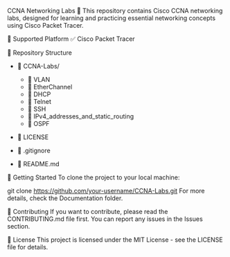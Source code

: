 CCNA Networking Labs 🚀
This repository contains Cisco CCNA networking labs, designed for learning and practicing essential networking concepts using Cisco Packet Tracer.

🔹 Supported Platform
✅ Cisco Packet Tracer

📂 Repository Structure


- 📂 CCNA-Labs/
  - 📁 VLAN
  - 📁 EtherChannel
  - 📁 DHCP
  - 📁 Telnet
  - 📁 SSH
  - 📁 IPv4_addresses_and_static_routing
  - 📁 OSPF

- 📜 LICENSE
- 📄 .gitignore
- 📄 README.md



🚀 Getting Started
To clone the project to your local machine:

git clone https://github.com/your-username/CCNA-Labs.git
For more details, check the Documentation folder.

📌 Contributing
If you want to contribute, please read the CONTRIBUTING.md file first. You can report any issues in the Issues section.

📜 License
This project is licensed under the MIT License - see the LICENSE file for details.
